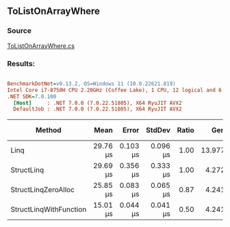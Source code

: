 ﻿## ToListOnArrayWhere

### Source
[ToListOnArrayWhere.cs](../../src/StructLinq.Benchmark/ToListOnArrayWhere.cs)

### Results:
``` ini

BenchmarkDotNet=v0.13.2, OS=Windows 11 (10.0.22621.819)
Intel Core i7-8750H CPU 2.20GHz (Coffee Lake), 1 CPU, 12 logical and 6 physical cores
.NET SDK=7.0.100
  [Host]     : .NET 7.0.0 (7.0.22.51805), X64 RyuJIT AVX2
  DefaultJob : .NET 7.0.0 (7.0.22.51805), X64 RyuJIT AVX2


```
|                 Method |     Mean |    Error |   StdDev | Ratio |    Gen0 |   Gen1 | Allocated | Alloc Ratio |
|----------------------- |---------:|---------:|---------:|------:|--------:|-------:|----------:|------------:|
|                   Linq | 29.76 μs | 0.103 μs | 0.096 μs |  1.00 | 13.9771 | 3.4790 |  64.34 KB |        1.00 |
|             StructLinq | 29.69 μs | 0.356 μs | 0.333 μs |  1.00 |  4.2725 | 0.5798 |  19.65 KB |        0.31 |
|    StructLinqZeroAlloc | 25.85 μs | 0.083 μs | 0.065 μs |  0.87 |  4.2419 | 0.5798 |  19.59 KB |        0.30 |
| StructLinqWithFunction | 15.01 μs | 0.044 μs | 0.041 μs |  0.50 |  4.2419 | 0.5951 |  19.59 KB |        0.30 |
